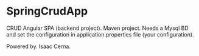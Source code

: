 # SpringCrudApp
CRUD Angular SPA (backend project).
Maven project.
Needs a Mysql BD and set the configuration in application.properties file (your configuration).

Powered by. Isaac Cerna.

